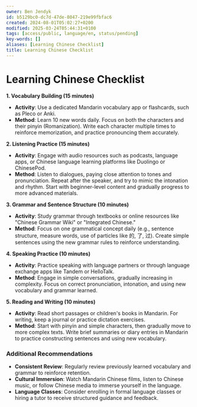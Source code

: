 ```yaml
---
owner: Ben Jendyk
id: b5129bc0-dc7d-47de-8047-219e99fbfac6
created: 2024-08-01T05:02:27+0200
modified: 2025-03-24T05:44:31+0100
tags: [access/public, language/en, status/pending]
key-words: []
aliases: [Learning Chinese Checklist]
title: Learning Chinese Checklist
---
```


# Learning Chinese Checklist

**1. Vocabulary Building (15 minutes)**
   - **Activity**: Use a dedicated Mandarin vocabulary app or flashcards, such as Pleco or Anki.
   - **Method**: Learn 10 new words daily. Focus on both the characters and their pinyin (Romanization). Write each character multiple times to reinforce memorization, and practice pronouncing them accurately.

**2. Listening Practice (15 minutes)**
   - **Activity**: Engage with audio resources such as podcasts, language apps, or Chinese language learning platforms like Duolingo or ChinesePod.
   - **Method**: Listen to dialogues, paying close attention to tones and pronunciation. Repeat after the speaker, and try to mimic the intonation and rhythm. Start with beginner-level content and gradually progress to more advanced materials.

**3. Grammar and Sentence Structure (10 minutes)**
   - **Activity**: Study grammar through textbooks or online resources like "Chinese Grammar Wiki" or "Integrated Chinese."
   - **Method**: Focus on one grammatical concept daily (e.g., sentence structure, measure words, use of particles like 的, 了, 过). Create simple sentences using the new grammar rules to reinforce understanding.

**4. Speaking Practice (10 minutes)**
   - **Activity**: Practice speaking with language partners or through language exchange apps like Tandem or HelloTalk.
   - **Method**: Engage in simple conversations, gradually increasing in complexity. Focus on correct pronunciation, intonation, and using new vocabulary and grammar learned.

**5. Reading and Writing (10 minutes)**
   - **Activity**: Read short passages or children's books in Mandarin. For writing, keep a journal or practice dictation exercises.
   - **Method**: Start with pinyin and simple characters, then gradually move to more complex texts. Write brief summaries or diary entries in Mandarin to practice constructing sentences and using new vocabulary.

### Additional Recommendations

- **Consistent Review**: Regularly review previously learned vocabulary and grammar to reinforce retention.
- **Cultural Immersion**: Watch Mandarin Chinese films, listen to Chinese music, or follow Chinese media to immerse yourself in the language.
- **Language Classes**: Consider enrolling in formal language classes or hiring a tutor to receive structured guidance and feedback.
